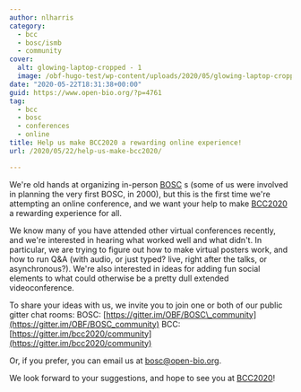 ```yaml
---
author: nlharris
category:
  - bcc
  - bosc/ismb
  - community
cover:
  alt: glowing-laptop-cropped - 1
  image: /obf-hugo-test/wp-content/uploads/2020/05/glowing-laptop-cropped-1.jpeg
date: "2020-05-22T18:31:38+00:00"
guid: https://www.open-bio.org/?p=4761
tag:
  - bcc
  - bosc
  - conferences
  - online
title: Help us make BCC2020 a rewarding online experience!
url: /2020/05/22/help-us-make-bcc2020/

---
```

We're old hands at organizing in-person [BOSC](/obf-hugo-test/events/bosc/about/) s (some of us were involved in planning the very first BOSC, in 2000), but this is the first time we're attempting an online conference, and we want your help to make [BCC2020](https://bcc2020.github.io/) a rewarding experience for all.

We know many of you have attended other virtual conferences recently, and we're interested in hearing what worked well and what didn't. In particular, we are trying to figure out how to make virtual posters work, and how to run Q&A (with audio, or just typed? live, right after the talks, or asynchronous?). We're also interested in ideas for adding fun social elements to what could otherwise be a pretty dull extended videoconference.

To share your ideas with us, we invite you to join one or both of our public gitter chat rooms:
BOSC: [https://gitter.im/OBF/BOSC\_community](https://gitter.im/OBF/BOSC_community)
BCC: [https://gitter.im/bcc2020/community](https://gitter.im/bcc2020/community)

Or, if you prefer, you can email us at bosc@open-bio.org.

We look forward to your suggestions, and hope to see you at [BCC2020](https://bcc2020.github.io/)!
